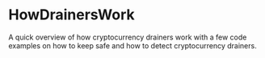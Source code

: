 # HowDrainersWork
A quick overview of how cryptocurrency drainers work with a few code examples on how to keep safe and how to detect cryptocurrency drainers.
